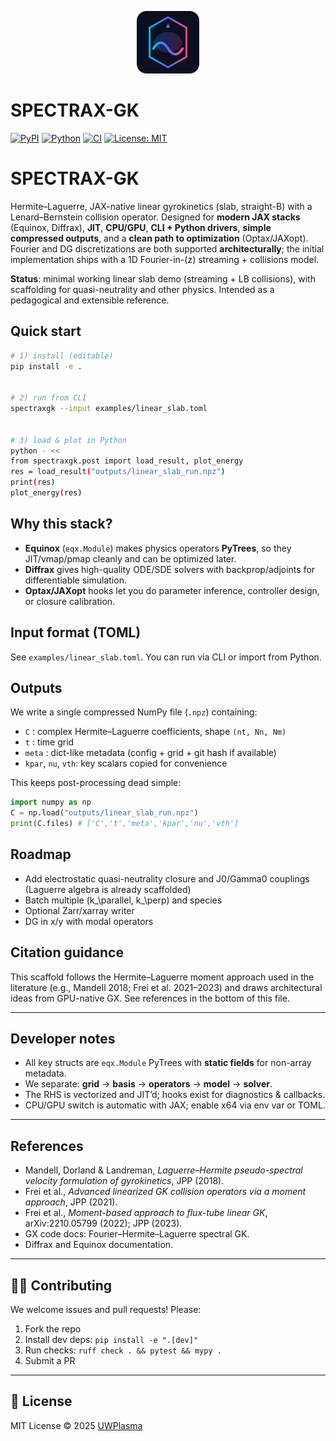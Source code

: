 <p align="center">
  <img src="docs/images/spectraxgk_logo.svg" alt="SPECTRAX-GK" width="100">
</p>

# SPECTRAX-GK

[![PyPI](https://img.shields.io/pypi/v/spectraxgk.svg)](https://pypi.org/project/spectraxgk/)
[![Python](https://img.shields.io/pypi/pyversions/spectraxgk.svg)](https://pypi.org/project/spectraxgk/)
[![CI](https://github.com/uwplasma/SPECTRAX-GK/actions/workflows/ci.yml/badge.svg)](https://github.com/uwplasma/SPECTRAX-GK/actions/workflows/ci.yml)
[![License: MIT](https://img.shields.io/badge/License-MIT-yellow.svg)](LICENSE)

# SPECTRAX-GK


Hermite–Laguerre, JAX-native linear gyrokinetics (slab, straight-B) with a Lenard–Bernstein collision operator. Designed for **modern JAX stacks** (Equinox, Diffrax), **JIT**, **CPU/GPU**, **CLI + Python drivers**, **simple compressed outputs**, and a **clean path to optimization** (Optax/JAXopt). Fourier and DG discretizations are both supported **architecturally**; the initial implementation ships with a 1D Fourier-in-\(z\) streaming + collisions model.


**Status**: minimal working linear slab demo (streaming + LB collisions), with scaffolding for quasi-neutrality and other physics. Intended as a pedagogical and extensible reference.


## Quick start


```bash
# 1) install (editable)
pip install -e .


# 2) run from CLI
spectraxgk --input examples/linear_slab.toml


# 3) load & plot in Python
python - <<
from spectraxgk.post import load_result, plot_energy
res = load_result("outputs/linear_slab_run.npz")
print(res)
plot_energy(res)
```

## Why this stack?
- **Equinox** (`eqx.Module`) makes physics operators **PyTrees**, so they JIT/vmap/pmap cleanly and can be optimized later.
- **Diffrax** gives high-quality ODE/SDE solvers with backprop/adjoints for differentiable simulation.
- **Optax/JAXopt** hooks let you do parameter inference, controller design, or closure calibration.


## Input format (TOML)
See `examples/linear_slab.toml`. You can run via CLI or import from Python.


## Outputs
We write a single compressed NumPy file (`.npz`) containing:
- `C` : complex Hermite–Laguerre coefficients, shape `(nt, Nn, Nm)`
- `t` : time grid
- `meta` : dict-like metadata (config + grid + git hash if available)
- `kpar`, `nu`, `vth`: key scalars copied for convenience


This keeps post-processing dead simple:
```python
import numpy as np
C = np.load("outputs/linear_slab_run.npz")
print(C.files) # ['C','t','meta','kpar','nu','vth']
```


## Roadmap
- Add electrostatic quasi-neutrality closure and J0/Gamma0 couplings (Laguerre algebra is already scaffolded)
- Batch multiple \(k_\parallel, k_\perp\) and species
- Optional Zarr/xarray writer
- DG in x/y with modal operators

## Citation guidance
This scaffold follows the Hermite–Laguerre moment approach used in the literature (e.g., Mandell 2018; Frei et al. 2021–2023) and draws architectural ideas from GPU-native GX. See references in the bottom of this file.


---


## Developer notes
- All key structs are `eqx.Module` PyTrees with **static fields** for non-array metadata.
- We separate: **grid** → **basis** → **operators** → **model** → **solver**.
- The RHS is vectorized and JIT’d; hooks exist for diagnostics & callbacks.
- CPU/GPU switch is automatic with JAX; enable x64 via env var or TOML.


---


## References
- Mandell, Dorland & Landreman, *Laguerre–Hermite pseudo-spectral velocity formulation of gyrokinetics*, JPP (2018).
- Frei et al., *Advanced linearized GK collision operators via a moment approach*, JPP (2021).
- Frei et al., *Moment-based approach to flux-tube linear GK*, arXiv:2210.05799 (2022); JPP (2023).
- GX code docs: Fourier–Hermite–Laguerre spectral GK.
- Diffrax and Equinox documentation.


---

## 🧑‍💻 Contributing

We welcome issues and pull requests! Please:

1. Fork the repo
2. Install dev deps: `pip install -e ".[dev]"`
3. Run checks: `ruff check . && pytest && mypy .`
4. Submit a PR

---

## 📜 License

MIT License © 2025 [UWPlasma](https://github.com/uwplasma)
